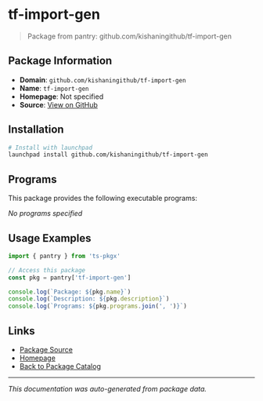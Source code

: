 # tf-import-gen

> Package from pantry: github.com/kishaningithub/tf-import-gen

## Package Information

- **Domain**: `github.com/kishaningithub/tf-import-gen`
- **Name**: `tf-import-gen`
- **Homepage**: Not specified
- **Source**: [View on GitHub](https://github.com/pkgxdev/pantry/tree/main/projects/github.com/kishaningithub/tf-import-gen/package.yml)

## Installation

```bash
# Install with launchpad
launchpad install github.com/kishaningithub/tf-import-gen
```

## Programs

This package provides the following executable programs:

*No programs specified*

## Usage Examples

```typescript
import { pantry } from 'ts-pkgx'

// Access this package
const pkg = pantry['tf-import-gen']

console.log(`Package: ${pkg.name}`)
console.log(`Description: ${pkg.description}`)
console.log(`Programs: ${pkg.programs.join(', ')}`)
```

## Links

- [Package Source](https://github.com/pkgxdev/pantry/tree/main/projects/github.com/kishaningithub/tf-import-gen/package.yml)
- [Homepage](#)
- [Back to Package Catalog](../../../package-catalog.md)

---

*This documentation was auto-generated from package data.*
